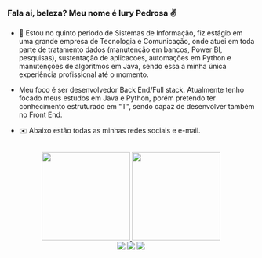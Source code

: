 ### Fala ai, beleza? Meu nome é Iury Pedrosa ✌️

 - 🔭 Estou no quinto periodo de Sistemas de Informação, fiz estágio em uma grande empresa de Tecnologia e Comunicação, onde atuei em toda parte de tratamento dados (manutenção em bancos, Power BI, pesquisas), sustentação de aplicacoes, automações em Python e manutenções de algoritmos em Java, sendo essa a minha única experiência profissional até o momento.
 - Meu foco é ser desenvolvedor Back End/Full stack. Atualmente tenho focado meus estudos em Java e Python, porém pretendo ter conhecimento estruturado em "T", sendo capaz de desenvolver também no Front End.

   
 - ✉️ Abaixo estão todas as minhas redes sociais e e-mail.
  
  ##
  <div align="center">
  <a href="https://github.com/iuryppedrosa">
     <img height="180em" src="https://github-readme-stats.vercel.app/api?username=iuryppedrosa&show_icons=true&theme=github_dark_dimmed&include_all_commits=true&count_private=true"/>
     <img height="180em" src="https://github-readme-stats.vercel.app/api/top-langs/?username=iuryppedrosa&layout=compact&langs_count=7&theme=github_dark_dimmed"/>
 </div>
  <div style="text-align: center;> 
       <a href="https://www.instagram.com/iuryppedrosa" target="_blank"><img src="https://img.shields.io/badge/-Instagram-%23E4405F?style=for-the-badge&logo=instagram&logoColor=white" target="_blank"></a> 
       <a href = "mailto:iurypedrosa@gmail.com"><img src="https://img.shields.io/badge/-Gmail-%23333?style=for-the-badge&logo=gmail&logoColor=white" target="_blank"></a>
       <a href="https://www.linkedin.com/in/iuryppedrosa" target="_blank"><img src="https://img.shields.io/badge/-LinkedIn-%230077B5?style=for-the-badge&logo=linkedin&logoColor=white" target="_blank"></a> 
 </div>
